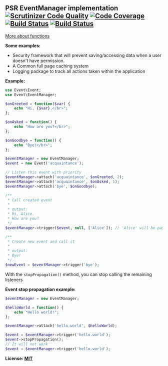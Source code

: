 ## PSR EventManager implementation [![Scrutinizer Code Quality](https://scrutinizer-ci.com/g/Folleah/psr7-event-emitter/badges/quality-score.png?b=master)](https://scrutinizer-ci.com/g/Folleah/psr7-event-emitter/?branch=master) [![Code Coverage](https://scrutinizer-ci.com/g/Folleah/psr7-event-emitter/badges/coverage.png?b=master)](https://scrutinizer-ci.com/g/Folleah/psr7-event-emitter/?branch=master) [![Build Status](https://scrutinizer-ci.com/g/Folleah/psr7-event-emitter/badges/build.png?b=master)](https://scrutinizer-ci.com/g/Folleah/psr7-event-emitter/build-status/master) [![Build Status](https://travis-ci.org/Folleah/psr7-event-emitter.svg?branch=master)](https://travis-ci.org/Folleah/psr7-event-emitter)

[More about functions](https://github.com/php-fig/fig-standards/blob/master/proposed/event-manager.md)

**Some examples:**
- Security framework that will prevent saving/accessing data when a user doesn't have permission.
- A Common full page caching system
- Logging package to track all actions taken within the application

**Example:**
```php
use Event\Event;
use Event\EventManager;

$onGreeted = function($var) {
    echo "Hi, {$var}.</br>";
};

$onAsked = function() {
    echo "How are you?</br>";
};

$onGoodbye = function() {
    echo "Bye!</br>";
};

$eventManager = new EventManager;
$event = new Event('acquaintance');

// Listen this event with priority
$eventManager->attach('acquaintance', $onGreeted, 2);
$eventManager->attach('acquaintance', $onAsked, 1);
$eventManager->attach('bye', $onGoodbye);

/**
 * Call created event
 * 
 * output:
 * Hi, Alice.
 * How are you?
 */
$eventManager->trigger($event, null, ['Alice']); // 'Alice' will be passed as argument to the listener callback

/**
 * Create new event and call it
 * 
 * output:
 * Bye!
 */
$newEvent = $eventManager->trigger('bye');
```


With the `stopPropagation()` method, you can stop calling the remaining listeners

**Event stop propagation example:**
```php
$eventManager = new EventManager;

$helloWorld = function() {
    echo "Hello world!";
};

$eventManager->attach('hello.world', $helloWorld);

$event = $eventManager->trigger('hello.world');
$event->stopPropagation();
// It will not work
$event = $eventManager->trigger('hello.world');
```

**License: [MIT](https://github.com/Folleah/psr7-event-emitter/blob/master/README.md)**